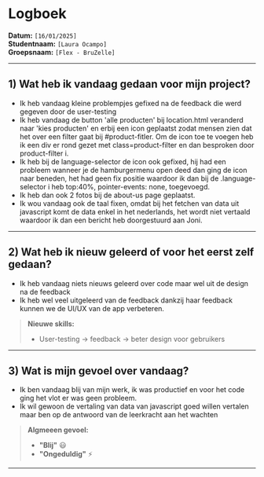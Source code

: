 # Logboek

**Datum:** `[16/01/2025]`  
**Studentnaam:** `[Laura Ocampo]`  
**Groepsnaam:** `[Flex - BruZelle]`

---

## 1) Wat heb ik vandaag gedaan voor mijn project?

- Ik heb vandaag kleine problempjes gefixed na de feedback die werd gegeven door de user-testing
- Ik heb vandaag de button 'alle producten' bij location.html veranderd naar 'kies producten' en erbij een icon geplaatst zodat mensen zien dat het over een filter gaat bij #product-fitler. Om de icon toe te voegen heb ik een div er rond gezet met class=product-filter en dan besproken door product-filter i.
- Ik heb bij de language-selector de icon ook gefixed, hij had een probleem wanneer je de hamburgermenu open deed dan ging de icon naar beneden, het had geen fix positie waardoor ik dan bij de .language-selector i heb top:40%, pointer-events: none, toegevoegd.
- Ik heb dan ook 2 fotos bij de about-us page geplaatst.
- Ik wou vandaag ook de taal fixen, omdat bij het fetchen van data uit javascript komt de data enkel in het nederlands, het wordt niet vertaald waardoor ik dan een bericht heb doorgestuurd aan Joni.

---

## 2) Wat heb ik nieuw geleerd of voor het eerst zelf gedaan?

- Ik heb vandaag niets nieuws geleerd over code maar wel uit de design na de feedback
- Ik heb wel veel uitgeleerd van de feedback dankzij haar feedback kunnen we de UI/UX van de app verbeteren.

> **Nieuwe skills:**
>
> - User-testing -> feedback -> beter design voor gebruikers

---

## 3) Wat is mijn gevoel over vandaag?

- Ik ben vandaag blij van mijn werk, ik was productief en voor het code ging het vlot er was geen probleem.
- Ik wil gewoon de vertaling van data van javascript goed willen vertalen maar ben op de antwoord van de leerkracht aan het wachten

> **Algmeeen gevoel:**
>
> - **"Blij"** :smiley:
> - **"Ongeduldig"** :zap:

---

